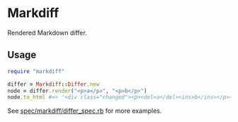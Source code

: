 # Markdiff
Rendered Markdown differ.

## Usage
```rb
require "markdiff"

differ = Markdiff::Differ.new
node = differ.render("<p>a</p>", "<p>b</p>")
node.to_html #=> '<div class="changed"><p><del>a</del><ins>b</ins></p></div>'
```

See [spec/markdiff/differ_spec.rb](spec/markdiff/differ_spec.rb) for more examples.

